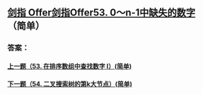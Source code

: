 ## [ 剑指 Offer剑指Offer53. 0～n-1中缺失的数字](https://leetcode-cn.com/problems/merge-two-sorted-lists/)（简单）





### 答案：



#### [上一题（53. 在排序数组中查找数字 I）(简单)](https://github.com/sdwwld/leetCode/blob/master/src/main/java/com/wld/java/offer/剑指Offer53-I.md)

#### [下一题（54. 二叉搜索树的第k大节点）(简单)](https://github.com/sdwwld/leetCode/blob/master/src/main/java/com/wld/java/offer/剑指Offer54.md)
